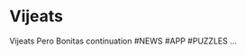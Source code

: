 # Vijeats
Vijeats Pero Bonitas continuation #NEWS
                                  #APP
                                  #PUZZLES
                                  ...
